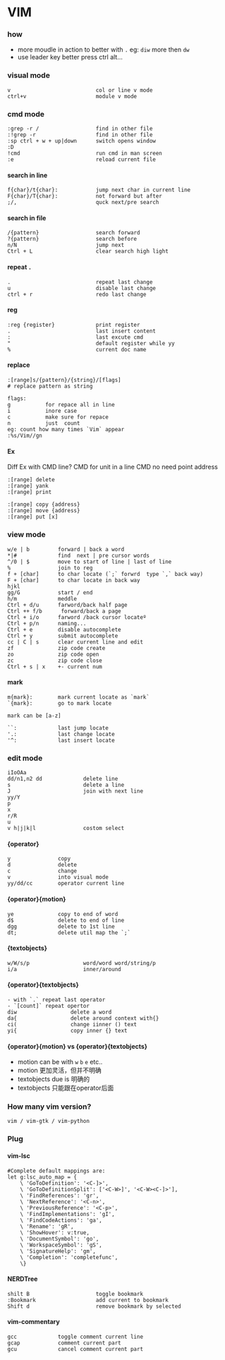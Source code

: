 # VIM

### how
- more moudle in action to better with `.` eg: `diw` more then `dw`
- use leader key better press  ctrl  alt...

### visual mode
```
v                           col or line v mode
ctrl+v                      module v mode
```

### cmd mode
```
:grep -r /                  find in other file
:!grep -r                   find in other file 
:sp	ctrl + w + up|down      switch opens window
:D
!cmd                        run cmd in man screen
:e                          reload current file
```

#### search in line
```
f{char}/t{char}:            jump next char in current line
F{char}/T{char}:            not forward but after 
;/,                         quck next/pre search 
```

#### search in file
```
/{pattern}                  search forward
?{pattern}                  search before
n/N                         jump next
Ctrl + L                    clear search high light
```

#### repeat `.`

```
.                           repeat last change
u                           disable last change
ctrl + r                    redo last change
```

#### reg
```
:reg {register}             print register
.                           last insert content
:                           last excute cmd
"                           default register while yy 
%                           current doc name

```
#### replace
```
:[range]s/{pattern}/{string}/[flags]
# replace pattern as string

flags:
g           for repace all in line
i           inore case
c           make sure for repace
n           just  count
eg: count how many times `Vim` appear
:%s/Vim//gn
```
#### Ex
Diff Ex with CMD line?
CMD for unit in a line
CMD no need point address
```
:[range] delete
:[range] yank
:[range] print

:[range] copy {address}
:[range] move {address}
:[range] put [x]
```

### view mode
```
w/e | b         forward | back a word
*|#             find  next | pre cursor words
^/0 | $         move to start of line | last of line
%               join to reg
f + [char]      to char locate (`;` forwrd  type `,` back way)
F + [char]      to char locate in back way
hjkl											   
gg/G            start / end
h/m             meddle
Ctrl + d/u      farword/back half page
Ctrl ++ f/b      forward/back a page
Ctrl + i/o      farword /back cursor locateº
Ctrl + p/n      naming...
Ctrl + e        disable autocomplete
Ctrl + y        submit autocomplete
cc | C | s      clear current line and edit
zf              zip code create
zo              zip code open
zc              zip code close
Ctrl + s | x    +- current num 
```
#### mark 
```
m{mark}:        mark current locate as `mark`
`{mark}:        go to mark locate

mark can be [a-z]

``:             last jump locate
'.:             last change locate
'^:             last insert locate
```


### edit mode
```
iIoOAa
dd/n1,n2 dd             delete line
s                       delete a line
J                       join with next line
yy/Y
p
x
r/R
u
v h|j|k|l               costom select
```

#### {operator}
```
y               copy
d               delete
c               change
v               into visual mode
yy/dd/cc        operator current line 
```

#### {operator}{motion}
```
ye              copy to end of word 
d$              delete to end of line
dgg             delete to 1st line
dt;             delete util map the `;`
```

#### {textobjects}
```
w/W/s/p                 word/word word/string/p
i/a                     inner/around
```

#### {operator}{textobjects} 
```
- with `.` repeat last operator
- `[count]` repeat opertor
diw                 delete a word
da{                 delete around context with{}
ci(                 change iinner () text
yi{                 copy inner {} text 
```

#### {operator}{motion} vs {operator}{textobjects}
- motion can be with `w` `b` `e` etc..
- motion 更加灵活，但并不明确
- textobjects due is 明确的
- textobjects  只能跟在operator后面

### How many vim version?
```
vim / vim-gtk / vim-python
```

### Plug 

#### vim-lsc 
```
#Complete default mappings are:
let g:lsc_auto_map = {
    \ 'GoToDefinition': '<C-]>',
    \ 'GoToDefinitionSplit': ['<C-W>]', '<C-W><C-]>'],
    \ 'FindReferences': 'gr',
    \ 'NextReference': '<C-n>',
    \ 'PreviousReference': '<C-p>',
    \ 'FindImplementations': 'gI',
    \ 'FindCodeActions': 'ga',
    \ 'Rename': 'gR',
    \ 'ShowHover': v:true,
    \ 'DocumentSymbol': 'go',
    \ 'WorkspaceSymbol': 'gS',
    \ 'SignatureHelp': 'gm',
    \ 'Completion': 'completefunc',
    \}
```
#### NERDTree
```
shilt B                     toggle bookmark
:Bookmark                   add current to bookmark
Shift d                     remove bookmark by selected
```

#### vim-commentary
```
gcc             toggle comment current line
gcap            comment current part
gcu             cancel comment current part
```
